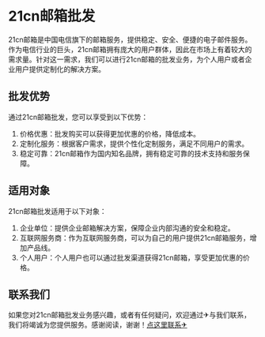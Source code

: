 # 21cn邮箱批发

21cn邮箱是中国电信旗下的邮箱服务，提供稳定、安全、便捷的电子邮件服务。作为电信行业的巨头，21cn邮箱拥有庞大的用户群体，因此在市场上有着较大的需求量。针对这一需求，我们可以进行21cn邮箱的批发业务，为个人用户或者企业用户提供定制化的解决方案。

## 批发优势

通过21cn邮箱批发，您可以享受到以下优势：

1. 价格优惠：批发购买可以获得更加优惠的价格，降低成本。
2. 定制化服务：根据客户需求，提供个性化定制服务，满足不同用户的需求。
3. 稳定可靠：21cn邮箱作为国内知名品牌，拥有稳定可靠的技术支持和服务保障。

## 适用对象

21cn邮箱批发适用于以下对象：

1. 企业单位：提供企业邮箱解决方案，保障企业内部沟通的安全和稳定。
2. 互联网服务商：作为互联网服务商，可以为自己的用户提供21cn邮箱服务，增加产品线。
3. 个人用户：个人用户也可以通过批发渠道获得21cn邮箱，享受更加优惠的价格。

## 联系我们

如果您对21cn邮箱批发业务感兴趣，或者有任何疑问，欢迎通过✈与我们联系，我们将竭诚为您提供服务。感谢阅读，谢谢！[点这里联系✈](https://a.k02.cc)